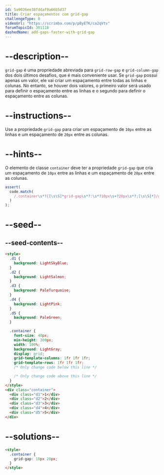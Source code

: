 ```yaml
---
id: 5a9036ee38fddaf9a66b5d37
title: Criar espaçamentos com grid-gap
challengeType: 0
videoUrl: "https://scrimba.com/p/pByETK/ca2qVtv"
forumTopicId: 301118
dashedName: add-gaps-faster-with-grid-gap
---
```


# --description--

`grid-gap` é uma propriedade abreviada para `grid-row-gap` e `grid-column-gap` dos dois últimos desafios, que é mais conveniente usar. Se `grid-gap` possui apenas um valor, ele vai criar um espaçamento entre todas as linhas e colunas. No entanto, se houver dois valores, o primeiro valor será usado para definir o espaçamento entre as linhas e o segundo para definir o espaçamento entre as colunas.

# --instructions--

Use a propriedade `grid-gap` para criar um espaçamento de `10px` entre as linhas e um espaçamento de `20px` entre as colunas.

# --hints--

O elemento de classe `container` deve ter a propriedade `grid-gap` que cria um espaçamento de `10px` entre as linhas e um espaçamento de `20px` entre as colunas.

```js
assert(
  code.match(
    /.container\s*?{[\s\S]*grid-gap\s*?:\s*?10px\s+?20px\s*?;[\s\S]*}/gi
  )
);
```

# --seed--

## --seed-contents--

```html
<style>
  .d1 {
    background: LightSkyBlue;
  }
  .d2 {
    background: LightSalmon;
  }
  .d3 {
    background: PaleTurquoise;
  }
  .d4 {
    background: LightPink;
  }
  .d5 {
    background: PaleGreen;
  }

  .container {
    font-size: 40px;
    min-height: 300px;
    width: 100%;
    background: LightGray;
    display: grid;
    grid-template-columns: 1fr 1fr 1fr;
    grid-template-rows: 1fr 1fr 1fr;
    /* Only change code below this line */

    /* Only change code above this line */
  }
</style>
<div class="container">
  <div class="d1">1</div>
  <div class="d2">2</div>
  <div class="d3">3</div>
  <div class="d4">4</div>
  <div class="d5">5</div>
</div>
```

# --solutions--

```html
<style>
  .container {
    grid-gap: 10px 20px;
  }
</style>
```
